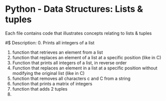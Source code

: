 # Python - Data Structures: Lists & tuples
 Each file contains code that illustrates concepts relating to lists & tuples

#$ Description:
 0. Prints all integers of a list
 1. function that retrieves an element from a list
 2. function that replaces an element of a list at a specific position (like in C)
 3. Function that prints all integers of a list, in reverse order
 4. Function that replaces an element in a list at a specific position without modifying the original list (like in C)
 5. function that removes all characters c and C from a string
 6. function that prints a matrix of integers
 7. function that adds 2 tuples
 8.    
